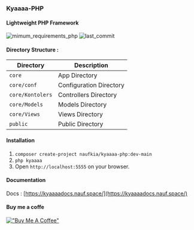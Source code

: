 ### Kyaaaa-PHP
#### Lightweight PHP Framework

![mimum_requirements_php](https://img.shields.io/badge/Minimum%20PHP-%3E%3D%207.4-green?style=flat-square&logo=PHP)
![last_commit](https://img.shields.io/github/last-commit/naufkia/kyaaaa-php?style=flat-square)

#### Directory Structure :

| Directory        | Description             |
|------------------|-------------------------|
| `core`           | App Directory           |
| `core/conf`      | Configuration Directory |
| `core/Kontolers` | Controllers Directory   |
| `core/Models`    | Models Directory        |
| `core/Views`     | Views Directory         |
| `public`         | Public Directory        |

#### Installation
1. `composer create-project naufkia/kyaaaa-php:dev-main`
2. `php kyaaaa`
3. Open `http://localhost:5555` on your browser.

#### Documentation
Docs : [https://kyaaaadocs.nauf.space/](https://kyaaaadocs.nauf.space/)

#### Buy me a coffe
[!["Buy Me A Coffee"](https://nauf.space/orange_img.webp)](https://nauf.space/donate)
